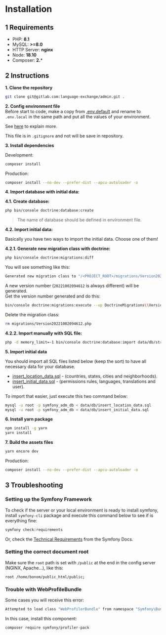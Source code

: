 # Installation

## 1 Requirements

 - PHP: **8.1**
 - MySQL: **>=8.0**
 - HTTP Server: **nginx**
 - Node: **18.10**
 - Composer: **2.***

## 2 Instructions

**1. Clone the repository**

```bash
git clone git@gitlab.com:language-exchange/admin.git .
```

**2. Config environment file**  
Before start to code, make a copy from [.env.default](../.env.default) and rename to `.env.local` in the same path and put all the values of your environment.

See [here](https://symfony.com/blog/new-in-symfony-4-2-define-env-vars-per-environment) to explain more.

This file is in `.gitignore` and not will be save in repository.

**3. Install dependencies**

Development:

```bash
composer install
```

Production:

```bash
composer install --no-dev --prefer-dist --apcu-autoloader -o
```


**4. Import database with initial data:**

**4.1. Create database:**

```bash
php bin/console doctrine:database:create
```

> The name of database should be defined in environment file.

**4.2. Import initial data:**

Basically you have two ways to import the initial data. Choose one of them!

**4.2.1. Generate new migration class with doctrine:**

```bash
php bin/console doctrine:migrations:diff
```

You will see something like this:

```bash
Generated new migration class to "/<PROJECT_ROOT>/migrations/Version20221002094612.php"
```

A new version number (`20221002094612` is always different) will be generated.  
Get the version number generated and do this:

```bash
bin/console doctrine:migrations:execute --up DoctrineMigrations\\Version20221002094612
```

Delete the migration class:

```bash
rm migrations/Version20221002094612.php
```

**4.2.2. Import manually with SQL file:**

```bash
php -d memory_limit=-1 bin/console doctrine:database:import data/db/structure.sql
```

**5. Import initial data**

You should import all SQL files listed below (keep the sort) to have all necessary data for your database.
- [insert_location_data.sql](data/db/insert_location_data.sql) - (countries, states, cities and neighborhoods).
- [insert_initial_data.sql](data/db/insert_initial_data.sql) - (permissions rules, languages, translations and user).

To import that easier, just execute this two command below:

```bash
mysql -u root -p symfony_adm_db < data/db/insert_location_data.sql
mysql -u root -p symfony_adm_db < data/db/insert_initial_data.sql
```

**6. Install yarn package**

```bash
npm install -g yarn
yarn install
```

**7. Build the assets files**
```bash
yarn encore dev
```

Production:

```bash
composer install --no-dev --prefer-dist --apcu-autoloader -o
```

## 3 Troubleshooting

### Setting up the Symfony Framework
To check if the server or your local environment is ready to install symfony, install `symfony-cli` package and execute this command below to see if is everything fine:

```bash
symfony check:requirements
```

Or, check the [Technical Requirements](https://symfony.com/doc/current/setup.html#technical-requirements) from the Symfony Docs.

### Setting the correct document root
Make sure the `root` path is set with `/public` at the end in the config server (NGINX, Apache...), like this:

`root /home/bonom/public_html/public;`

### Trouble with WebProfileBundle

Some cases you will receive this error:

```bash
Attempted to load class "WebProfilerBundle" from namespace "Symfony\Bundle\WebProfilerBundle".
```

In this case, install this component:

```bash
composer require symfony/profiler-pack
```